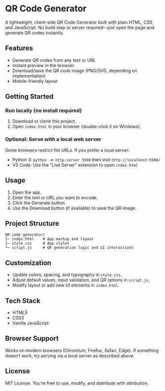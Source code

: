 # QR Code Generator

A lightweight, client-side QR Code Generator built with plain HTML, CSS, and JavaScript. No build step or server required—just open the page and generate QR codes instantly.

## Features
- Generate QR codes from any text or URL
- Instant preview in the browser
- Download/save the QR code image (PNG/SVG, depending on implementation)
- Mobile-friendly layout

## Getting Started

### Run locally (no install required)
1. Download or clone this project.
2. Open `index.html` in your browser (double-click it on Windows).

### Optional: Serve with a local web server
Some browsers restrict file URLs. If you prefer a local server:
- Python 3: `python -m http.server 5500` then visit `http://localhost:5500/`
- VS Code: Use the "Live Server" extension to open `index.html`

## Usage
1. Open the app.
2. Enter the text or URL you want to encode.
3. Click the Generate button.
4. Use the Download button (if available) to save the QR image.

## Project Structure
```
QR code generator/
├─ index.html    # App markup and layout
├─ style.css     # App styles
└─ script.js     # QR generation logic and UI interactions
```

## Customization
- Update colors, spacing, and typography in `style.css`.
- Adjust default values, input validation, and QR options in `script.js`.
- Modify layout or add new UI elements in `index.html`.

## Tech Stack
- HTML5
- CSS3
- Vanilla JavaScript

## Browser Support
Works on modern browsers (Chromium, Firefox, Safari, Edge). If something doesn’t work, try serving via a local server as described above.

## License
MIT License. You’re free to use, modify, and distribute with attribution.
